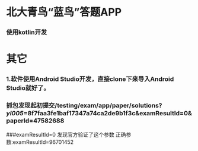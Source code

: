 # 北大青鸟“蓝鸟”答题APP
### 使用kotlin开发
# 其它
### 1.软件使用Android Studio开发，直接clone下来导入Android Studio就好了。
### 抓包发现起初提交/testing/exam/app/paper/solutions?_yl005_=8f7faa3fe1baf17347a74ca2de9b1f3c&examResultId=0&paperId=47582688
###examResultId=0 发现官方验证了这个参数 正确参数:examResultId=96701452
